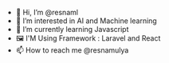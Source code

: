 - 👋 Hi, I’m @resnaml
- 👀 I’m interested in AI and Machine learning
- 🌱 I’m currently learning Javascript
- 🖼  I'M Using Framework : Laravel and React
- 📫 How to reach me @resnamulya


<!---
resnaml/resnaml is a ✨ special ✨ repository because its `README.md` (this file) appears on your GitHub profile.
You can click the Preview link to take a look at your changes.
--->
